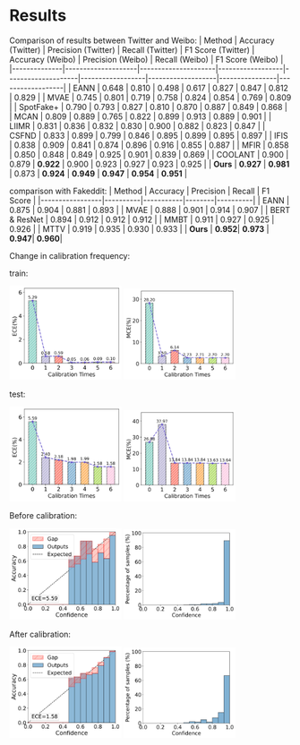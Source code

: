 # Results
Comparison of results between Twitter and Weibo: 
| Method       | Accuracy (Twitter) | Precision (Twitter) | Recall (Twitter) | F1 Score (Twitter) | Accuracy (Weibo) | Precision (Weibo) | Recall (Weibo) | F1 Score (Weibo) |
|--------------|--------------------|---------------------|------------------|--------------------|------------------|-------------------|----------------|------------------|
| EANN         | 0.648              | 0.810               | 0.498            | 0.617              | 0.827            | 0.847             | 0.812          | 0.829            |
| MVAE         | 0.745              | 0.801               | 0.719            | 0.758              | 0.824            | 0.854             | 0.769          | 0.809            |
| SpotFake+    | 0.790              | 0.793               | 0.827            | 0.810              | 0.870            | 0.887             | 0.849          | 0.868            |
| MCAN         | 0.809              | 0.889               | 0.765            | 0.822              | 0.899            | 0.913             | 0.889          | 0.901            |
| LIIMR        | 0.831              | 0.836               | 0.832            | 0.830              | 0.900            | 0.882             | 0.823          | 0.847            |
| CSFND        | 0.833              | 0.899               | 0.799            | 0.846              | 0.895            | 0.899             | 0.895          | 0.897            |
| IFIS         | 0.838              | 0.909               | 0.841            | 0.874              | 0.896            | 0.916             | 0.855          | 0.887            |
| MFIR         | 0.858              | 0.850               | 0.848            | 0.849              | 0.925            | 0.901             | 0.839          | 0.869            |
| COOLANT      | 0.900              | 0.879               | **0.922**        | 0.900              | 0.923            | 0.927             | 0.923          | 0.925            |
| **Ours**     | **0.927**          | **0.981**           | 0.873            | **0.924**          | **0.949**        | **0.947**         | **0.954**      | **0.951**        |

<!-- ![Image 1](results/tab1.png)  -->

comparison with Fakeddit:
| Method          | Accuracy | Precision | Recall | F1 Score |
|-----------------|----------|-----------|--------|----------|
| EANN            | 0.875    | 0.904     | 0.881  | 0.893    |
| MVAE            | 0.888    | 0.901     | 0.914  | 0.907    |
| BERT & ResNet   | 0.894    | 0.912     | 0.912  | 0.912    |
| MMBT            | 0.911    | 0.927     | 0.925  | 0.926    |
| MTTV            | 0.919    | 0.935 | 0.930  | 0.933    |
| **Ours**        | **0.952**| **0.973** | **0.947**| **0.960**|

<!-- ![Image 2](results/tab2.png) -->

Change in calibration frequency:

train:

<img src="twitter_train_ece.png" width="200" /> 
<img src="twitter_train_mce.png" width="200" />

test:

<img src="twitter_ece.png" width="200" /> 
<img src="twitter_mce.png" width="200" /> 


Before calibration:

<img src="fig4.1.png" width="200" /> 
<img src="fig4.2.png" width="200" />

After calibration:

<img src="fig4.3.png" width="200" /> 
<img src="fig4.4.png" width="200" /> 

